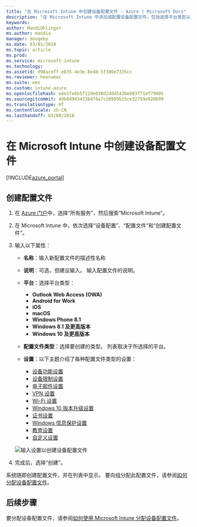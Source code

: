 ```yaml
---
title: "在 Microsoft Intune 中创建设备配置文件 - Azure | Microsoft Docs"
description: "在 Microsoft Intune 中添加或配置设备配置文件，包括选择平台类型以及在 Azure 门户内配置设置"
keywords: 
author: MandiOhlinger
ms.author: mandia
manager: dougeby
ms.date: 03/01/2018
ms.topic: article
ms.prod: 
ms.service: microsoft-intune
ms.technology: 
ms.assetid: d98aceff-eb35-4e3e-8e40-5f300e7335cc
ms.reviewer: heenamac
ms.suite: ems
ms.custom: intune-azure
ms.openlocfilehash: e4e1febb5f12de038d2ddd543be883f71ef79005
ms.sourcegitcommit: 4db0498342364f8a7c28995b15ce32759e920b99
ms.translationtype: HT
ms.contentlocale: zh-CN
ms.lasthandoff: 03/08/2018
---
```

# <a name="create-a-device-profile-in-microsoft-intune"></a>在 Microsoft Intune 中创建设备配置文件

[!INCLUDE[azure_portal](./includes/azure_portal.md)]

## <a name="create-the-profile"></a>创建配置文件
1. 在 [Azure 门户](https://portal.azure.com)中，选择“所有服务”，然后搜索“Microsoft Intune”。

2. 在 Microsoft Intune 中，依次选择“设备配置”、“配置文件”和“创建配置文件”。

3. 输入以下属性：

    - **名称**：输入新配置文件的描述性名称
    - **说明**：可选，但建议输入。 输入配置文件的说明。
    - **平台**：选择平台类型：  

        - **Outlook Web Access (OWA)**
        - **Android for Work**
        - **iOS**
        - **macOS**
        - **Windows Phone 8.1**
        - **Windows 8.1 及更高版本**
        - **Windows 10 及更高版本**

    - **配置文件类型**：选择要创建的类型。 列表取决于所选择的平台。
    - **设置**：以下主题介绍了每种配置文件类型的设置：

        -  [设备功能设置](device-features-configure.md)
        -  [设备限制设置](device-restrictions-configure.md)
        -  [电子邮件设置](email-settings-configure.md)
        -  [VPN 设置](vpn-settings-configure.md)
        -  [Wi-Fi 设置](wi-fi-settings-configure.md)
        -  [Windows 10 版本升级设置](edition-upgrade-configure-windows-10.md)
        -  [证书设置](certificates-configure.md)
        -  [Windows 信息保护设置](windows-information-protection-configure.md)
        -  [教育设置](education-settings-configure.md)
        -  [自定义设置](custom-settings-configure.md)

    ![输入设置以创建设备配置文件](./media/create-device-profile.png)

4. 完成后，选择“创建”。

系统随即创建配置文件，并在列表中显示。 要向组分配此配置文件，请参阅[如何分配设备配置文件](device-profile-assign.md)。


## <a name="next-steps"></a>后续步骤
要分配设备配置文件，请参阅[如何使用 Microsoft Intune 分配设备配置文件](device-profile-assign.md)。
